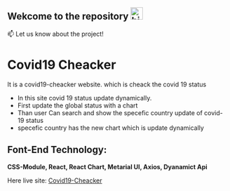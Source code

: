   
## Wekcome to the repository <img src="https://user-images.githubusercontent.com/1303154/88677602-1635ba80-d120-11ea-84d8-d263ba5fc3c0.gif" width="28px" alt="hi">


:mailbox: Let us know about the project!

# Covid19 Cheacker

It is a covid19-cheacker website. which is cheack the covid 19 status

- In this site covid 19 status update dynamically.
- First update the global status with a chart
- Than user Can search and show the specefic country update of covid-19 status
- specefic country has the new chart which is update dynamically

## Font-End Technology: 
**CSS-Module, React, React Chart, Metarial UI, Axios, Dyanamict Api**

Here live site: [Covid19-Cheacker](https://covid19-checker.netlify.app/)

